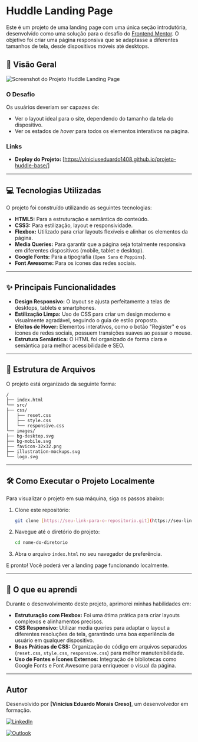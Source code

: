 # Huddle Landing Page

Este é um projeto de uma landing page com uma única seção introdutória, desenvolvido como uma solução para o desafio do [Frontend Mentor](https://www.frontendmentor.io/challenges/huddle-landing-page-with-a-single-introductory-section-B_2_v_b2_p). O objetivo foi criar uma página responsiva que se adaptasse a diferentes tamanhos de tela, desde dispositivos móveis até desktops.

## 🚀 Visão Geral

![Screenshot do Projeto Huddle Landing Page](./src/images/screenshot.gif)


### O Desafio

Os usuários deveriam ser capazes de:
* Ver o layout ideal para o site, dependendo do tamanho da tela do dispositivo.
* Ver os estados de *hover* para todos os elementos interativos na página.

### Links
* **Deploy do Projeto:** [https://viniciuseduardo1408.github.io/projeto-huddle-base/]

---

## 💻 Tecnologias Utilizadas 

O projeto foi construído utilizando as seguintes tecnologias:

* **HTML5:** Para a estruturação e semântica do conteúdo.
* **CSS3:** Para estilização, layout e responsividade.
* **Flexbox:** Utilizado para criar layouts flexíveis e alinhar os elementos da página.
* **Media Queries:** Para garantir que a página seja totalmente responsiva em diferentes dispositivos (mobile, tablet e desktop).
* **Google Fonts:** Para a tipografia (`Open Sans` e `Poppins`).
* **Font Awesome:** Para os ícones das redes sociais.

---

## ✨ Principais Funcionalidades

* **Design Responsivo:** O layout se ajusta perfeitamente a telas de desktops, tablets e smartphones.
* **Estilização Limpa:** Uso de CSS para criar um design moderno e visualmente agradável, seguindo o guia de estilo proposto.
* **Efeitos de Hover:** Elementos interativos, como o botão "Register" e os ícones de redes sociais, possuem transições suaves ao passar o mouse.
* **Estrutura Semântica:** O HTML foi organizado de forma clara e semântica para melhor acessibilidade e SEO.

---

## 📂 Estrutura de Arquivos

O projeto está organizado da seguinte forma:

```
/
├── index.html
└── src/
├── css/
│   ├── reset.css
│   ├── style.css
│   └── responsive.css
└── images/
├── bg-desktop.svg
├── bg-mobile.svg
├── favicon-32x32.png
├── illustration-mockups.svg
└── logo.svg
```

---

## 🛠️ Como Executar o Projeto Localmente

Para visualizar o projeto em sua máquina, siga os passos abaixo:

1.  Clone este repositório:
    ```bash
    git clone [https://seu-link-para-o-repositorio.git](https://seu-link-para-o-repositorio.git)
    ```
2.  Navegue até o diretório do projeto:
    ```bash
    cd nome-do-diretorio
    ```
3.  Abra o arquivo `index.html` no seu navegador de preferência.

E pronto! Você poderá ver a landing page funcionando localmente.

---

## 🧠 O que eu aprendi

Durante o desenvolvimento deste projeto, aprimorei minhas habilidades em:

* **Estruturação com Flexbox:** Foi uma ótima prática para criar layouts complexos e alinhamentos precisos.
* **CSS Responsivo:** Utilizar media queries para adaptar o layout a diferentes resoluções de tela, garantindo uma boa experiência de usuário em qualquer dispositivo.
* **Boas Práticas de CSS:** Organização do código em arquivos separados (`reset.css`, `style.css`, `responsive.css`) para melhor manutenibilidade.
* **Uso de Fontes e Ícones Externos:** Integração de bibliotecas como Google Fonts e Font Awesome para enriquecer o visual da página.

---

## Autor
Desenvolvido por **[Vinicius Eduardo Morais Creso]**, um desenvolvedor em formação.

[![LinkedIn](https://img.shields.io/badge/LinkedIn-0077B5?style=for-the-badge&logo=linkedin&logoColor=white)](https://www.linkedin.com/in/seu-usuario/)

[![Outlook](https://img.shields.io/badge/Microsoft_Outlook-0078D4?style=for-the-badge&logo=microsoft-outlook&logoColor=white)](mailto:seu-email@exemplo.com)